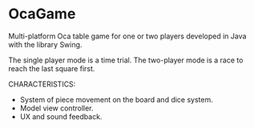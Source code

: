 # OcaGame
Multi-platform Oca table game for one or two players developed in Java with the library Swing.

The single player mode is a time trial.
The two-player mode is a race to reach the last square first.

CHARACTERISTICS:

- System of piece movement on the board and dice system.
- Model view controller.
- UX and sound feedback.

